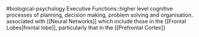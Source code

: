 #biological-psychology 
Executive Functions::higher level cognitive processes of planning, decision making, problem solving and organisation. associated with [[Neural Networks]] which include those in the [[Frontal Lobes|frontal lobe]], particularly that in the [[Prefrontal Cortex]]
<!--SR:!2023-12-21,3,250-->